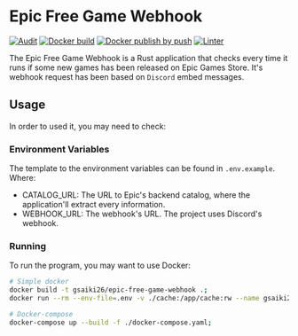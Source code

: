 # Epic Free Game Webhook
[![Audit](https://github.com/GSaiki26/epic-free-game-webhook/actions/workflows/audit.yaml/badge.svg)](https://github.com/GSaiki26/epic-free-game-webhook/actions/workflows/audit.yaml) [![Docker build](https://github.com/GSaiki26/epic-free-game-webhook/actions/workflows/docker-build.yaml/badge.svg)](https://github.com/GSaiki26/epic-free-game-webhook/actions/workflows/docker-build.yaml) [![Docker publish by push](https://github.com/GSaiki26/epic-free-game-webhook/actions/workflows/docker-push.yaml/badge.svg)](https://github.com/GSaiki26/epic-free-game-webhook/actions/workflows/docker-push.yaml) [![Linter](https://github.com/GSaiki26/epic-free-game-webhook/actions/workflows/linter.yaml/badge.svg)](https://github.com/GSaiki26/epic-free-game-webhook/actions/workflows/linter.yaml)

The Epic Free Game Webhook is a Rust application that checks every time it runs if some new games has been released on Epic Games Store.
It's webhook request has been based on ``Discord`` embed messages.

## Usage
In order to used it, you may need to check:

### Environment Variables
The template to the environment variables can be found in `.env.example`. Where:
* CATALOG_URL: The URL to Epic's backend catalog, where the application'll extract every information.
* WEBHOOK_URL: The webhook's URL. The project uses Discord's webhook.

### Running
To run the program, you may want to use Docker:
```sh
# Simple docker
docker build -t gsaiki26/epic-free-game-webhook .;
docker run --rm --env-file=.env -v ./cache:/app/cache:rw --name gsaiki26/epic-free-game-webhook gsaiki26/epic-free-game-webhook;

# Docker-compose
docker-compose up --build -f ./docker-compose.yaml;

```
